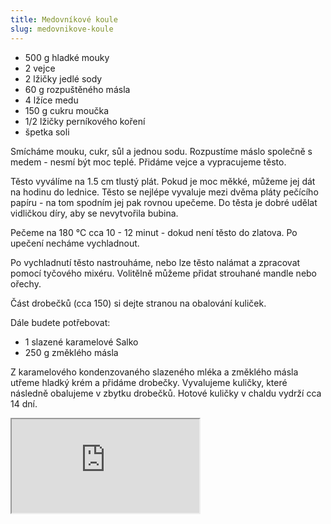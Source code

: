 ```yaml
---
title: Medovníkové koule
slug: medovnikove-koule
---
```


- 500 g hladké mouky
- 2 vejce
- 2 lžičky jedlé sody
- 60 g rozpuštěného másla
- 4 lžíce medu
- 150 g cukru moučka
- 1/2 lžičky perníkového koření
- špetka soli

Smícháme mouku, cukr, sůl a jednou sodu. Rozpustíme máslo společně s medem - nesmí být moc teplé. Přidáme vejce a
vypracujeme těsto.

Těsto vyválíme na 1.5 cm tlustý plát. Pokud je moc měkké, můžeme jej dát na hodinu do lednice. Těsto se nejlépe vyvaluje
mezi dvěma pláty pečícího papíru - na tom spodním jej pak rovnou upečeme. Do těsta je dobré udělat vidličkou díry, aby
se nevytvořila bubina.

Pečeme na 180 °C cca 10 - 12 minut - dokud není těsto do zlatova. Po upečení necháme vychladnout.

Po vychladnutí těsto nastrouháme, nebo lze těsto nalámat a zpracovat pomocí tyčového mixéru. Volitělně můžeme přidat
strouhané mandle nebo ořechy.

Část drobečků (cca 150) si dejte stranou na obalování kuliček.

Dále budete potřebovat:

- 1 slazené karamelové Salko
- 250 g změklého másla

Z karamelového kondenzovaného slazeného mléka a změklého másla utřeme hladký krém a přidáme drobečky. Vyvalujeme
kuličky, které následně obalujeme v zbytku drobečků. Hotové kuličky v chaldu vydrží cca 14 dní.

<iframe src="https://www.youtube.com/embed/103Ad4oTRCs"></iframe>
